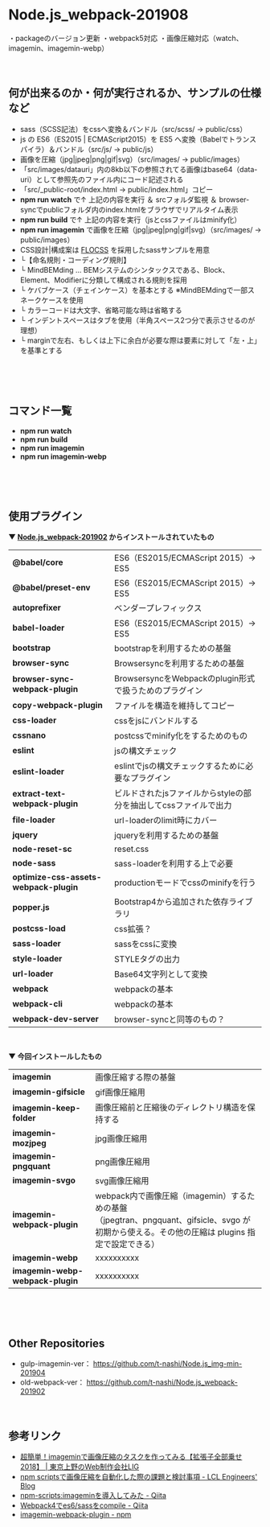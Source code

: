 # Node.js_webpack-201908
・packageのバージョン更新
・webpack5対応
・画像圧縮対応（watch、imagemin、imagemin-webp）
<br><br><br>


## 何が出来るのか・何が実行されるか、サンプルの仕様など
* sass（SCSS記法）をcssへ変換＆バンドル（src/scss/ → public/css）
* js の ES6（ES2015 | ECMAScript2015）を ES5 へ変換（Babelでトランスパイラ）＆バンドル（src/js/ → public/js）
* 画像を圧縮（jpg|jpeg|png|gif|svg）（src/images/ → public/images）
* 「src/images/datauri」内の8kb以下の参照されてる画像はbase64（data-uri）として参照先のファイル内にコード記述される
* 「src/_public-root/index.html → public/index.html」コピー
* **npm run watch** で↑ 上記の内容を実行 ＆ srcフォルダ監視 ＆ browser-syncでpublicフォルダ内のindex.htmlをブラウザでリアルタイム表示
* **npm run build** で↑ 上記の内容を実行（jsとcssファイルはminify化）
* **npm run imagemin** で画像を圧縮（jpg|jpeg|png|gif|svg）（src/images/ → public/images）
* CSS設計|構成案は [FLOCSS](https://github.com/hiloki/flocss) を採用したsassサンプルを用意
* └【命名規則・コーディング規則】
* └ MindBEMding … BEMシステムのシンタックスである、Block、Element、Modifierに分類して構成される規則を採用
* └ ケバブケース（チェインケース）を基本とする ※MindBEMdingで一部スネークケースを使用
* └ カラーコードは大文字、省略可能な時は省略する
* └ インデントスペースはタブを使用（半角スペース2つ分で表示させるのが理想）
* └ marginで左右、もしくは上下に余白が必要な際は要素に対して「左・上」を基準とする

<br><br><br>


## コマンド一覧
* **npm run watch**
* **npm run build**
* **npm run imagemin**
* **npm run imagemin-webp**

<br><br><br>






## 使用プラグイン
**▼ [Node.js_webpack-201902](https://github.com/t-nashi/Node.js_webpack-201902) からインストールされていたもの**
<table>
	<tr>
		<td><b>@babel/core</b></td>
		<td>ES6（ES2015/ECMAScript 2015）→ ES5</td>
	</tr>
	<tr>
		<td><b>@babel/preset-env</b></td>
		<td>ES6（ES2015/ECMAScript 2015）→ ES5</td>
	</tr>
	<tr>
		<td><b>autoprefixer</b></td>
		<td>ベンダープレフィックス</td>
	</tr>
	<tr>
		<td><b>babel-loader</b></td>
		<td>ES6（ES2015/ECMAScript 2015）→ ES5</td>
	</tr>
	<tr>
		<td><b>bootstrap</b></td>
		<td>bootstrapを利用するための基盤</td>
	</tr>
	<tr>
		<td><b>browser-sync</b></td>
		<td>Browsersyncを利用するための基盤</td>
	</tr>
	<tr>
		<td><b>browser-sync-webpack-plugin</b></td>
		<td>BrowsersyncをWebpackのplugin形式で扱うためのプラグイン</td>
	</tr>
	<tr>
		<td><b>copy-webpack-plugin</b></td>
		<td>ファイルを構造を維持してコピー</td>
	</tr>
	<tr>
		<td><b>css-loader</b></td>
		<td>cssをjsにバンドルする</td>
	</tr>
	<tr>
		<td><b>cssnano</b></td>
		<td>postcssでminify化をするためのもの</td>
	</tr>
	<tr>
		<td><b>eslint</b></td>
		<td>jsの構文チェック</td>
	</tr>
	<tr>
		<td><b>eslint-loader</b></td>
		<td>eslintでjsの構文チェックするために必要なプラグイン</td>
	</tr>
	<tr>
		<td><b>extract-text-webpack-plugin</b></td>
		<td>ビルドされたjsファイルからstyleの部分を抽出してcssファイルで出力</td>
	</tr>
	<tr>
		<td><b>file-loader</b></td>
		<td>url-loaderのlimit時にカバー</td>
	</tr>
	<tr>
		<td><b>jquery</b></td>
		<td>jqueryを利用するための基盤</td>
	</tr>
	<tr>
		<td><b>node-reset-sc</b></td>  
		<td>reset.css</td>
	</tr>
	<tr>
		<td><b>node-sass</b></td>
		<td>sass-loaderを利用する上で必要</td>
	</tr>
	<tr>
		<td><b>optimize-css-assets-webpack-plugin</b></td>
		<td>productionモードでcssのminifyを行う</td>
	</tr>
	<tr>
		<td><b>popper.js</b></td>
		<td>Bootstrap4から追加された依存ライブラリ</td>
	</tr>
	<tr>
		<td><b>postcss-load</b></td>  
		<td>css拡張？</td>
	</tr>
	<tr>
		<td><b>sass-loader</b></td>
		<td>sassをcssに変換</td>
	</tr>
	<tr>
		<td><b>style-loader</b></td>
		<td>STYLEタグの出力</td>
	</tr>
	<tr>
		<td><b>url-loader</b></td>
		<td>Base64文字列として変換</td>
	</tr>
	<tr>
		<td><b>webpack</b></td>
		<td>webpackの基本</td>
	</tr>
	<tr>
		<td><b>webpack-cli</b></td>
		<td>webpackの基本</td>
	</tr>
	<tr>
		<td><b>webpack-dev-server</b></td>
		<td>browser-syncと同等のもの？</td>
	</tr>
</table>

<br>

**▼ 今回インストールしたもの**
<table>
	<tr>
		<td><b>imagemin</b></td>
		<td>画像圧縮する際の基盤</td>
	</tr>
	<tr>
		<td><b>imagemin-gifsicle</b></td>
		<td>gif画像圧縮用</td>
	</tr>
	<tr>
		<td><b>imagemin-keep-folder</b></td>
		<td>画像圧縮前と圧縮後のディレクトリ構造を保持する</td>
	</tr>
	<tr>
		<td><b>imagemin-mozjpeg</b></td>
		<td>jpg画像圧縮用</td>
	</tr>
	<tr>
		<td><b>imagemin-pngquant</b></td>
		<td>png画像圧縮用</td>
	</tr>
	<tr>
		<td><b>imagemin-svgo</b></td>
		<td>svg画像圧縮用</td>
	</tr>
	<tr>
		<td><b>imagemin-webpack-plugin</b></td>
		<td>
			webpack内で画像圧縮（imagemin）するための基盤<br>
			（jpegtran、pngquant、gifsicle、svgo が初期から使える。その他の圧縮は plugins 指定で設定できる）
		</td>
	</tr>
	<tr>
		<td><b>imagemin-webp</b></td>
		<td>
			xxxxxxxxxx
		</td>
	</tr>
	<tr>
		<td><b>imagemin-webp-webpack-plugin</b></td>
		<td>
			xxxxxxxxxx
		</td>
	</tr>
</table>

<br><br><br>



## Other Repositories
* gulp-imagemin-ver： https://github.com/t-nashi/Node.js_img-min-201904
* old-webpack-ver： https://github.com/t-nashi/Node.js_webpack-201902
<br><br><br>



## 参考リンク
* [超簡単！imageminで画像圧縮のタスクを作ってみる【拡張子全部乗せ2018】 | 東京上野のWeb制作会社LIG](https://liginc.co.jp/412075)
* [npm scriptsで画像圧縮を自動化した際の課題と検討事項 - LCL Engineers&#39; Blog](https://techblog.lclco.com/entry/2018/08/31/180000)
* [npm-scripts:imageminを導入してみた - Qiita](https://qiita.com/k-gen/items/79812b04593b233b1ac1)
* [Webpack4でes6/sassをcompile - Qiita](https://qiita.com/macotok/items/c4df30baf29ee4b9bc5e)
* [imagemin-webpack-plugin  -  npm](https://www.npmjs.com/package/imagemin-webpack-plugin)
<br><br><br>

